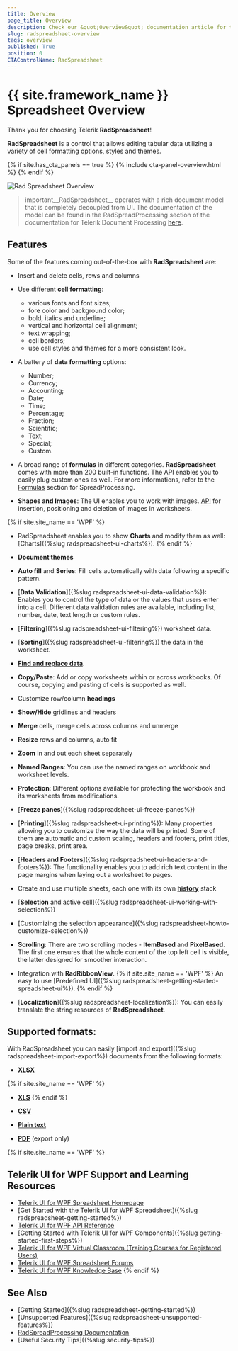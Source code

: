 ```yaml
---
title: Overview
page_title: Overview
description: Check our &quot;Overview&quot; documentation article for the RadSpreadsheet {{ site.framework_name }} control.
slug: radspreadsheet-overview
tags: overview
published: True
position: 0
CTAControlName: RadSpreadsheet
---
```


# {{ site.framework_name }} Spreadsheet Overview

Thank you for choosing Telerik __RadSpreadsheet__!

__RadSpreadsheet__ is a control that allows editing tabular data utilizing a variety of cell formatting options, styles and themes. 

{% if site.has_cta_panels == true %}
{% include cta-panel-overview.html %}
{% endif %}

![Rad Spreadsheet Overview ](images/RadSpreadsheet_Overview.png)


>important__RadSpreadsheet__ operates with a rich document model that is completely decoupled from UI. The documentation of the model can be found in the RadSpreadProcessing section of the documentation for Telerik Document Processing [here](https://docs.telerik.com/devtools/document-processing/libraries/radspreadprocessing/overview).

## Features

Some of the features coming out-of-the-box with **RadSpreadsheet** are:

* Insert and delete cells, rows and columns

* Use different **cell formatting**:

	* various fonts and font sizes;	
	* fore color and background color;	
	* bold, italics and underline;	
	* vertical and horizontal cell alignment;	
	* text wrapping;	
	* cell borders;	
	* use cell styles and themes for a more consistent look.

* A battery of **data formatting** options:

	* Number;	
	* Currency;	
	* Accounting;	
	* Date;	
	* Time;	
	* Percentage;	
	* Fraction;	
	* Scientific;	
	* Text;	
	* Special;	
	* Custom.
	

* A broad range of **formulas** in different categories. **RadSpreadsheet** comes with more than 200 built-in functions. The API enables you to easily plug custom ones as well. For more informations, refer to the [Formulas](https://docs.telerik.com/devtools/document-processing/libraries/radspreadprocessing/features/formulas/formulas) section for SpreadProcessing.

* **Shapes and Images**: The UI enables you to work with images. [API](https://docs.telerik.com/devtools/document-processing/libraries/radspreadprocessing/features/shapes-and-images) for insertion, positioning and deletion of images in worksheets.	

{% if site.site_name == 'WPF' %}
* RadSpreadsheet enables you to show **Charts** and modify them as well: [Charts]({%slug radspreadsheet-ui-charts%}). 
{% endif %}

* **Document themes**

* **Auto fill** and **Series**: Fill cells automatically with data following a specific pattern.

* [**Data Validation**]({%slug radspreadsheet-ui-data-validation%}): Enables you to control the type of data or the values that users enter into a cell. Different data validation rules are available, including list, number, date, text length or custom rules.

* [**Filtering**]({%slug radspreadsheet-ui-filtering%}) worksheet data.	

* [**Sorting**]({%slug radspreadsheet-ui-filtering%}) the data in the worksheet.	

* [**Find and replace data**](https://docs.telerik.com/devtools/document-processing/libraries/radspreadprocessing/features/find-and-replace).

* **Copy/Paste**: Add or copy worksheets within or across workbooks. Of course, copying and pasting of cells is supported as well.

* Customize row/column **headings**

* **Show/Hide** gridlines and headers

* **Merge** cells, merge cells across columns and unmerge

* **Resize** rows and columns, auto fit

* **Zoom** in and out each sheet separately

* **Named Ranges**: You can use the named ranges on workbook and worksheet levels.

* **Protection**: Different options available for protecting the workbook and its worksheets from modifications.

* [**Freeze panes**]({%slug radspreadsheet-ui-freeze-panes%})

* [**Printing**]({%slug radspreadsheet-ui-printing%}): Many properties allowing you to customize the way the data will be printed. Some of them are automatic and custom scaling, headers and footers, print titles, page breaks, print area.

* [**Headers and Footers**]({%slug radspreadsheet-ui-headers-and-footers%}): The functionality enables you to add rich text content in the page margins when laying out a worksheet to pages.

* Create and use multiple sheets, each one with its own [**history**](https://docs.telerik.com/devtools/document-processing/libraries/radspreadprocessing/features/history) stack

* [**Selection** and active cell]({%slug radspreadsheet-ui-working-with-selection%})

* [Customizing the selection appearance]({%slug radspreadsheet-howto-customize-selection%})

* **Scrolling**: There are two scrolling modes - **ItemBased** and **PixelBased**. The first one ensures that the whole content of the top left cell is visible, the latter designed for smoother interaction.

* Integration with __RadRibbonView__. {% if site.site_name == 'WPF' %} An easy to use [Predefined UI]({%slug radspreadsheet-getting-started-spreadsheet-ui%}). {% endif %}

* [**Localization**]({%slug radspreadsheet-localization%}): You can easily translate the string resources of **RadSpreadsheet**.


## Supported formats: 

With RadSpreadsheet you can easily [import and export]({%slug radspreadsheet-import-export%}) documents from the following formats:

* [**XLSX**](https://docs.telerik.com/devtools/document-processing/libraries/radspreadprocessing/formats-and-conversion/xlsx/xlsxformatprovider)

{% if site.site_name == 'WPF' %}
* [**XLS**](https://docs.telerik.com/devtools/document-processing/libraries/radspreadprocessing/formats-and-conversion/xls/xlsformatprovider) {% endif %}

* [**CSV**](https://docs.telerik.com/devtools/document-processing/libraries/radspreadprocessing/formats-and-conversion/csv/csvformatprovider) 

* [**Plain text**](https://docs.telerik.com/devtools/document-processing/libraries/radspreadprocessing/formats-and-conversion/txt/txtformatprovider) 

* [**PDF**](https://docs.telerik.com/devtools/document-processing/libraries/radspreadprocessing/formats-and-conversion/pdf/pdfformatprovider) (export only)
 

{% if site.site_name == 'WPF' %}
## Telerik UI for WPF Support and Learning Resources

* [Telerik UI for WPF Spreadsheet Homepage](https://www.telerik.com/products/wpf/spreadsheet.aspx)
* [Get Started with the Telerik UI for WPF Spreadsheet]({%slug radspreadsheet-getting-started%})
* [Telerik UI for WPF API Reference](https://docs.telerik.com/devtools/wpf/api/)
* [Getting Started with Telerik UI for WPF Components]({%slug getting-started-first-steps%})
* [Telerik UI for WPF Virtual Classroom (Training Courses for Registered Users)](https://learn.telerik.com/learn/course/external/view/elearning/16/telerik-ui-for-wpf) 
* [Telerik UI for WPF Spreadsheet Forums](https://www.telerik.com/forums/wpf)
* [Telerik UI for WPF Knowledge Base](https://docs.telerik.com/devtools/wpf/knowledge-base)
{% endif %}

## See Also

* [Getting Started]({%slug radspreadsheet-getting-started%})
* [Unsupported Features]({%slug radspreadsheet-unsupported-features%}) 
* [RadSpreadProcessing Documentation](https://docs.telerik.com/devtools/document-processing/libraries/radspreadprocessing/overview)
* [Useful Security Tips]({%slug security-tips%})
